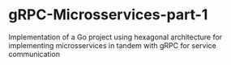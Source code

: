 # gRPC-Microsservices-part-1
Implementation of a Go project using hexagonal architecture for implementing microsservices in tandem with gRPC for service communication
